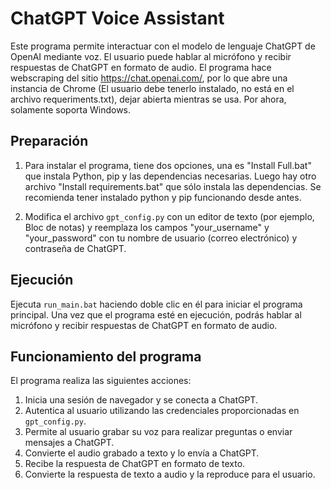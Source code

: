 # ChatGPT Voice Assistant

Este programa permite interactuar con el modelo de lenguaje ChatGPT de OpenAI mediante voz. El usuario puede hablar al micrófono y recibir respuestas de ChatGPT en formato de audio.
El programa hace webscraping del sitio https://chat.openai.com/, por lo que abre una instancia de Chrome (El usuario debe tenerlo instalado, no está en el archivo requeriments.txt), dejar abierta mientras se usa.
Por ahora, solamente soporta Windows.

## Preparación

1. Para instalar el programa, tiene dos opciones, una es "Install Full.bat" que instala Python, pip y las dependencias necesarias. Luego hay otro archivo "Install requirements.bat" que sólo instala las dependencias.
Se recomienda tener instalado python y pip funcionando desde antes.

2. Modifica el archivo `gpt_config.py` con un editor de texto (por ejemplo, Bloc de notas) y reemplaza los campos "your_username" y "your_password" con tu nombre de usuario (correo electrónico) y contraseña de ChatGPT.

## Ejecución

Ejecuta `run_main.bat` haciendo doble clic en él para iniciar el programa principal. Una vez que el programa esté en ejecución, podrás hablar al micrófono y recibir respuestas de ChatGPT en formato de audio.

## Funcionamiento del programa

El programa realiza las siguientes acciones:

1. Inicia una sesión de navegador y se conecta a ChatGPT.
2. Autentica al usuario utilizando las credenciales proporcionadas en `gpt_config.py`.
3. Permite al usuario grabar su voz para realizar preguntas o enviar mensajes a ChatGPT.
4. Convierte el audio grabado a texto y lo envía a ChatGPT.
5. Recibe la respuesta de ChatGPT en formato de texto.
6. Convierte la respuesta de texto a audio y la reproduce para el usuario.
